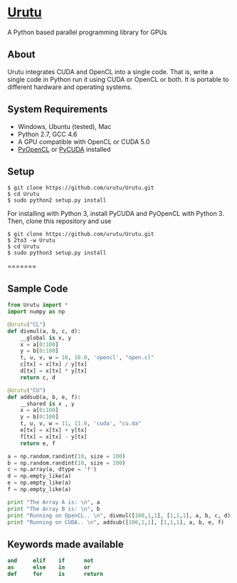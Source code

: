 [Urutu](http://urutu.github.io)
=======

A Python based parallel programming library for GPUs

About
-----

Urutu integrates CUDA and OpenCL into a single code. That is, write a single code in Python run it using CUDA or OpenCL or both. It is portable to different hardware and operating systems.

System Requirements
-------------------

  -  Windows, Ubuntu (tested), Mac
  -  Python 2.7, GCC 4.6
  -  A GPU compatible with OpenCL or CUDA 5.0
  -  [PyOpenCL](http://mathema.tician.de/software/pyopencl) or [PyCUDA](http://mathema.tician.de/software/pycuda) installed


Setup
------

```shell
$ git clone https://github.com/urutu/Urutu.git
$ cd Urutu
$ sudo python2 setup.py install
```
For installing with Python 3, install PyCUDA and PyOpenCL with Python 3. Then, clone this repository and use
```shell
$ git clone https://github.com/urutu/Urutu.git
$ 2to3 -w Urutu
$ cd Urutu
$ sudo python3 setup.py install
```
=======

Sample Code
-----------

```python
from Urutu import *
import numpy as np

@Urutu("CL")
def divmul(a, b, c, d):
	__global is x, y
	x = a[0:100]
	y = b[0:100]
	t, u, v, w = 10, 10.0, 'opencl', "open.cl"
	c[tx] = x[tx] / y[tx]
	d[tx] = x[tx] * y[tx]
	return c, d

@Urutu("CU")
def addsub(a, b, e, f):
	__shared is x , y
	x = a[0:100]
	y = b[0:100]
	t, u, v, w = 11, 11.0, 'cuda', "cu.da"
	e[tx] = x[tx] + y[tx]
	f[tx] = x[tx] - y[tx]
	return e, f

a = np.random.randint(10, size = 100)
b = np.random.randint(10, size = 100)
c = np.array(a, dtype = 'f')
d = np.empty_like(a)
e = np.empty_like(a)
f = np.empty_like(a)

print "The Array A is: \n", a
print "The Array B is: \n", b
print "Running on OpenCL.. \n", divmul([100,1,1], [1,1,1], a, b, c, d)
print "Running on CUDA.. \n", addsub([100,1,1], [1,1,1], a, b, e, f)
```
Keywords made available
--------------------------
```python
and     elif    if      not
as      else    in      or
def     for     is      return
```
